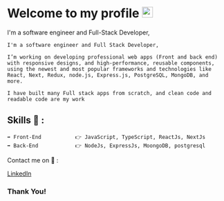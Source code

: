 
# Welcome to my profile <img src="https://user-images.githubusercontent.com/1303154/88677602-1635ba80-d120-11ea-84d8-d263ba5fc3c0.gif" width="25">

I'm a software engineer and Full-Stack Developer,


```
I'm a software engineer and Full Stack Developer,

I’m working on developing professional web apps (Front and back end) with responsive designs, and high-performance, reusable components, using the newest and most popular frameworks and technologies like React, Next, Redux, node.js, Express.js, PostgreSQL, MongoDB, and more.

I have built many Full stack apps from scratch, and clean code and readable code are my work
```


## Skills 🤔 :
```
➡ Front-End           👉 JavaScript, TypeScript, ReactJs, NextJs
➡ Back-End            👉 NodeJs, ExpressJs, MoongoDB, postgresql

```

Contact me on 💬 :


<a href="https://www.linkedin.com/in/shomans/" target="_blank">LinkedIn</a>



### Thank You!
